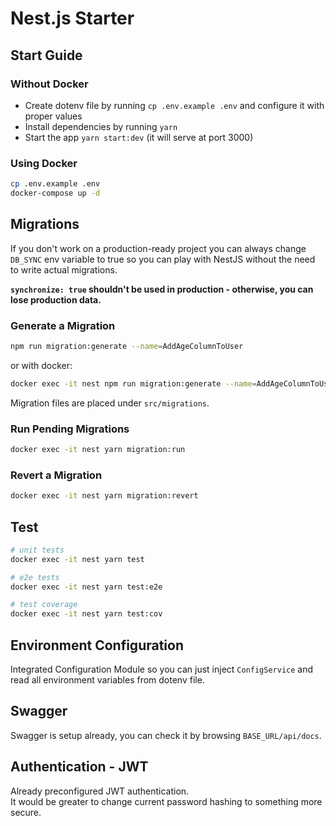# Nest.js Starter

## Start Guide

### Without Docker

- Create dotenv file by running `cp .env.example .env` and configure it with proper values
- Install dependencies by running `yarn`
- Start the app `yarn start:dev` (it will serve at port 3000)

### Using Docker

```bash
cp .env.example .env
docker-compose up -d
```

## Migrations

If you don't work on a production-ready project you can always change `DB_SYNC` env variable to true so you can play with NestJS without the need to write actual migrations.

**`synchronize: true` shouldn't be used in production - otherwise, you can lose production data.**

### Generate a Migration

```bash
npm run migration:generate --name=AddAgeColumnToUser
```

or with docker:

```bash
docker exec -it nest npm run migration:generate --name=AddAgeColumnToUser
```

Migration files are placed under `src/migrations`.

### Run Pending Migrations

```bash
docker exec -it nest yarn migration:run
```

### Revert a Migration

```bash
docker exec -it nest yarn migration:revert
```

## Test

```bash
# unit tests
docker exec -it nest yarn test

# e2e tests
docker exec -it nest yarn test:e2e

# test coverage
docker exec -it nest yarn test:cov
```

## Environment Configuration

Integrated Configuration Module so you can just inject `ConfigService`
and read all environment variables from dotenv file.

## Swagger

Swagger is setup already, you can check it by browsing `BASE_URL/api/docs`.

## Authentication - JWT

Already preconfigured JWT authentication.  
It would be greater to change current password hashing to something more secure.
